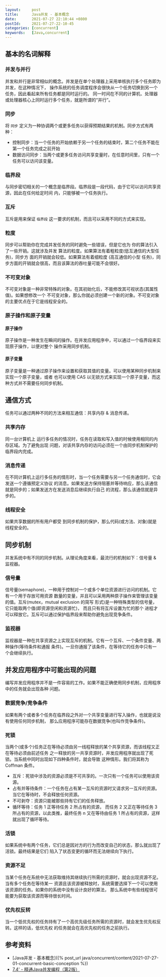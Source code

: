 ```yaml
---
layout:     post
title:      Java并发 - 基本概念
date:       2021-07-27 22:10:44 +0800
postId:     2021-07-27-22-10-45
categories: [concurrent]
keywords:   [Java,concurrent]
---
```


## 基本的名词解释

### 并发与并行
并发和并行是非常相似的概念。并发是在单个处理器上采用单核执行多个任务即为并发，在这种情况下，
操作系统的任务调度程序会很快从一个任务切换到另一个任务，因此看起来所有任务都是同时运行的。
同一时间在不同的计算机、处理器或处理器核心上同时运行多个任务，就是所谓的“并行”。

### 同步
将 `同步` 定义为一种协调两个或更多任务以获得预期结果的机制。同步方式有两种：
* 控制同步：当一个任务的开始依赖于另一个任务的结束时，第二个任务不能在第一个任务完成之前开始
* 数据访问同步：当两个或更多任务访问共享变量时，在任意时间里，只有一个任务可以访问该变量。

### 临界段
与同步密切相关的一个概念是临界段。临界段是一段代码，由于它可以访问共享资源，因此在任何给定时间
内，只能够被一个任务执行。

### 互斥
互斥是用来保证 `临界段` 这一要求的机制，而且可以采用不同的方式来实现。

### 粒度
同步可以帮助你在完成并发任务的同时避免一些错误，但是它也为 你的算法引入了一些开销。这就涉及并发
算法的粒度。如果算法有着粗粒度(低互通信的大型任务)，同步方 面的开销就会较低。如果算法有着细粒度
(高互通信的小型 任务)，同步方面的开销就会很高，而且该算法的吞吐量可能不会很好。

### 不可变对象
不可变对象是一种非常特殊的对象。在其初始化后，不能修改其可视状态(其属性值)。如果想修改一个
不可变对象，那么你就必须创建一个新的对象。不可变对象的主要优点在于它是线程安全的。

### 原子操作和原子变量

#### 原子操作
原子操作是一种发生在瞬间的操作。在并发应用程序中，可以通过一个临界段来实现原子操作，以便对整个
操作采用同步机制。

#### 原子变量
原子变量是一种通过原子操作来设置和获取其值的变量。可以使用某种同步机制来实现一个原子变量，或者
也可以使用 CAS 以无锁方式来实现一个原子变量，而这种方式并不需要任何同步机制。

## 通信方式
任务可以通过两种不同的方法来相互通信：共享内存 & 消息传递。

### 共享内存
同一台计算机上 运行多任务的情况时，任务在读取和写入值的时候使用相同的内存区域。为了避免出现
问题，对该共享内存的访问必须在一个由同步机制保护的临界段内完成。

### 消息传递
在不同计算机上运行多任务的情形时，当一个任务需要与另一个任务通信时，它会发送一个遵循预定义协议
的消息。如果发送方保持阻塞并等待响应，那么该通信就是同步的；如果发送方在发送消息后继续执行自己
的流程，那么该通信就是异步的。

### 线程安全
如果共享数据的所有用户都受 到同步机制的保护，那么代码(或方法、对象)就是线程安全的。

## 同步机制
并发系统中有不同的同步机制。从理论角度来看，最流行的机制如下：信号量 & 监视器。

### 信号量
信号量(semaphore)，一种用于控制对一个或多个单位资源进行访问的机制。它有一个用于存放可用资源
数量的变量，并且可以采用两种原子操作来管理该变量的值。互斥(mutex，mutual exclusion 的简写
形式)是一种特殊类型的信号量，它只能取两个值(即资源空闲和资源忙)， 而且只有将互斥设置为忙的那个
进程才可以释放它。互斥可以通过保护临界段来帮助你避免出现竞争条件。

### 监视器
监视器是一种在共享资源之上实现互斥的机制。它有一个互斥、一个条件变量、两种操作(等待条件和通报
条件)。一旦你通报了该条件，在等待它的任务中只有一个会继续执行。

## 并发应用程序中可能出现的问题
编写并发应用程序并不是一件容易的工作。如果不能正确使用同步机制，应用程序中的任务就会出现各种
问题。

### 数据竞争/竞争条件
如果有两个或者多个任务在临界段之外对一个共享变量进行写入操作，也就是说没有使用任何同步机制，
那么应用程序可能存在数据竞争(也叫作竞争条件)。

### 死锁
当两个(或多个)任务正在等待必须由另一线程释放的某个共享资源，而该线程又正在等待必须由前述任务
之一释放的另一共享资源时，并发应用程序就出现了死锁。当系统中同时出现如下四种条件时，就会导致
这种情形。我们将其称为 Coffman 条件。

* 互斥：死锁中涉及的资源必须是不可共享的。一次只有一个任务可以使用该资源。
* 占有并等待条件：一个任务在占有某一互斥的资源时又请求另一互斥的资源。当它在等待时，不会释放任何资源。
* 不可剥夺：资源只能被那些持有它们的任务释放。
* 循环等待：任务 1 正等待任务 2 所占有的资源， 而任务 2 又正在等待任务 3 所占有的资源，以此类推，最终任务 n 又在等待由任务 1 所占有的资源，这样就出现了循环等待。

### 活锁
如果系统中有两个任务，它们总是因对方的行为而改变自己的状态，那么就出现了活锁。最终结果是它们
陷入了状态变更的循环而无法继续向下执行。

### 资源不足
当某个任务在系统中无法获取维持其继续执行所需的资源时，就会出现资源不足。当有多个任务在等待某一
资源且该资源被释放时，系统需要选择下一个可以使用该资源的任务。如果你的系统中没有设计良好的算法，
那么系统中有些线程很可能要为获取该资源而等待很长时间。

### 优先权反转
当一个低优先权的任务持有了一个高优先级任务所需的资源时，就会发生优先权反转。这样的话，低优先权
的任务就会在高优先权的任务之前执行。

## 参考资料

* [Java并发 - 基本概念]({% post_url java/concurrent/content/2021-07-27-01-concurrent-basic-conception %})
* [7.4' - 精通Java并发编程（第2版）](https://book.douban.com/subject/30327401/)
